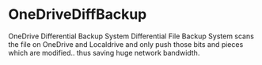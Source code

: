 # OneDriveDiffBackup
OneDrive Differential Backup System
Differential File Backup System scans the file on OneDrive and Localdrive and only push those bits and pieces which are modified.. thus saving huge network bandwidth.
